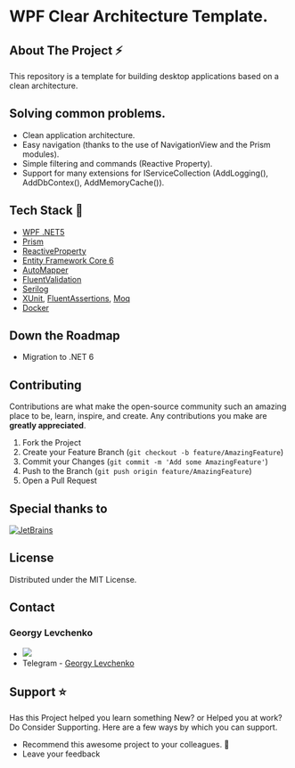 # WPF Clear Architecture Template.

## About The Project :zap:

This repository is a template for building desktop applications based on a clean architecture.

## Solving common problems.

* Clean application architecture.
* Easy navigation (thanks to the use of NavigationView and the Prism modules).
* Simple filtering and commands (Reactive Property).
* Support for many extensions for IServiceCollection (AddLogging(), AddDbContex(), AddMemoryCache()).

## Tech Stack :muscle:

* [WPF .NET5](https://docs.microsoft.com/ru-ru/dotnet/desktop/wpf/?view=netdesktop-5.0)
* [Prism](https://prismlibrary.com/)
* [ReactiveProperty](https://github.com/runceel/ReactiveProperty)
* [Entity Framework Core 6](https://docs.microsoft.com/en-us/ef/core/)
* [AutoMapper](https://automapper.org/)
* [FluentValidation](https://fluentvalidation.net/)
* [Serilog](https://serilog.net/)
* [XUnit](https://xunit.net/), [FluentAssertions](https://fluentassertions.com/), [Moq](https://github.com/moq)
* [Docker](https://www.docker.com/)

## Down the Roadmap

* Migration to .NET 6

## Contributing

Contributions are what make the open-source community such an amazing place to be, learn, inspire, and create. Any contributions you make are **greatly appreciated**.

1. Fork the Project
2. Create your Feature Branch (`git checkout -b feature/AmazingFeature`)
3. Commit your Changes (`git commit -m 'Add some AmazingFeature'`)
4. Push to the Branch (`git push origin feature/AmazingFeature`)
5. Open a Pull Request

## Special thanks to

[![JetBrains](https://cdn.icon-icons.com/icons2/2530/PNG/512/jetbrains_rider_button_icon_151875.png)](https://www.jetbrains.com/?from=DesktopClearArchitecture)

## License

Distributed under the MIT License.

## Contact
### Georgy Levchenko

-   <a href="mailto:lewshadow@gmail.com?"><img src="https://img.shields.io/badge/gmail-%23DD0031.svg?&style=for-the-badge&logo=gmail&logoColor=white"/></a>
-   Telegram - [Georgy Levchenko](https://t.me/foxtes)

## Support :star:

Has this Project helped you learn something New? or Helped you at work? Do Consider Supporting. 
Here are a few ways by which you can support.

-   Recommend this awesome project to your colleagues. 🥇
-   Leave your feedback

